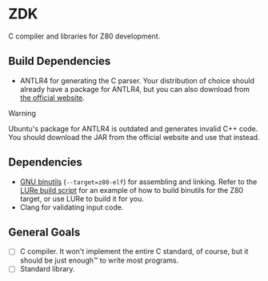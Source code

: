 # ZDK
C compiler and libraries for Z80 development.

## Build Dependencies
- ANTLR4 for generating the C parser. Your distribution of choice should already have a package for ANTLR4, but you can also download from [the official website](https://www.antlr.org/).

> [!WARNING]
> Ubuntu's package for ANTLR4 is outdated and generates invalid C++ code. You should download the JAR from the official website and use that instead.

## Dependencies
- [GNU binutils](https://www.gnu.org/software/binutils/) (`--target=z80-elf`) for assembling and linking. Refer to the [LURe build script](https://github.com/lure-sh/lure-repo/blob/master/binutils-z80/lure.sh) for an example of how to build binutils for the Z80 target, or use LURe to build it for you.
- Clang for validating input code.

## General Goals
- [ ] C compiler. It won't implement the entire C standard, of course, but it should be just enough™ to write most programs.
- [ ] Standard library.
